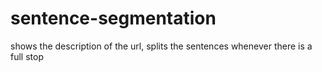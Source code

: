 # sentence-segmentation
shows the description of the url, splits the sentences whenever there is a full stop

